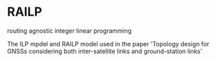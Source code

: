 # RAILP
routing agnostic integer linear programming

The ILP mpdel and RAILP model used in the paper 'Topology design for GNSSs considering both inter-satellite links and ground-station links'
